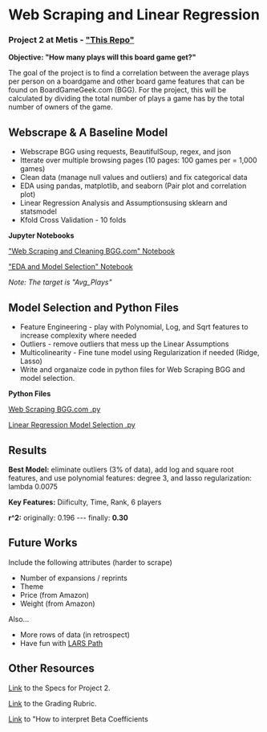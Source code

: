 # Web Scraping and Linear Regression

### Project 2 at Metis - ["This Repo"](https://github.com/er-arcadio/Project2_2020_Metis)
**Objective: "How many plays will this board game get?"**

The goal of the project is to find a correlation between the average plays per person on a boardgame and other board game features that can be found on BoardGameGeek.com (BGG). For the project, this will be calculated by dividing the total number of plays a game has by the total number of owners of the game.

## Webscrape & A Baseline Model

- Webscrape BGG using requests, BeautifulSoup, regex, and json
- Itterate over multiple browsing pages (10 pages: 100 games per = 1,000 games)
- Clean data (manage null values and outliers) and fix categorical data
- EDA using pandas, matplotlib, and seaborn (Pair plot and correlation plot)
- Linear Regression Analysis and Assumptionsusing sklearn and statsmodel
- Kfold Cross Validation - 10 folds

**Jupyter Notebooks**

["Web Scraping and Cleaning BGG.com" Notebook](https://github.com/er-arcadio/Project2_2020_Metis/blob/master/BGG_Scrape_Clean.ipynb)

["EDA and Model Selection" Notebook](https://github.com/er-arcadio/Project2_2020_Metis/blob/master/BGG_Model.ipynb)

*Note: The target is "Avg_Plays"*
<br>

## Model Selection and Python Files
- Feature Engineering -  play with Polynomial, Log, and Sqrt features to increase complexity where needed
- Outliers - remove outliers that mess up the Linear Assumptions
- Multicolinearity - Fine tune model using Regularization if needed (Ridge, Lasso)
- Write and organaize code in python files for Web Scraping BGG  and model selection.

**Python Files**

[Web Scraping BGG.com .py](https://github.com/er-arcadio/Project2_2020_Metis/blob/master/BGG.py)

[Linear Regression Model Selection .py](https://github.com/er-arcadio/Project2_2020_Metis/blob/master/model_selection.py)
<br>

## Results 

**Best Model:** eliminate outliers (3% of data), add log and square root features, and use polynomial features: degree 3, and lasso regularization: lambda 0.0075

**Key Features:** Diificulty, Time, Rank, 6 players

**r^2:** originally: 0.196 --- finally: **0.30**

## Future Works

Include the following attributes (harder to scrape)
- Number of expansions / reprints
- Theme
- Price (from Amazon)
- Weight (from Amazon)

Also...
- More rows of data (in retrospect)
- Have fun with [LARS Path](https://github.com/thisismetis/chi20_ds15/blob/master/curriculum/project-02/regularization/regularization_code.ipynb)

## Other Resources
[Link](https://github.com/thisismetis/chi20_ds15/blob/master/curriculum/project-02/project-02-introduction/project_02.md) to the Specs for Project 2.

[Link](https://docs.google.com/document/d/1oAJrWNR7HxNJVI2IHUuHArEvBccowLqvPObYbqtH0rs/edit) to the Grading Rubric.

[Link](https://data.library.virginia.edu/interpreting-log-transformations-in-a-linear-model/) to "How to interpret Beta Coefficients

